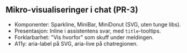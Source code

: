 ## Mikro-visualiseringer i chat (PR-3)
- Komponenter: Sparkline, MiniBar, MiniDonut (SVG, uten tunge libs).
- Presentasjon: Inline i assistentens svar, med `title`-tooltips.
- Forklarbarhet: "Vis hvorfor" som skuff under meldingen.
- A11y: aria-label på SVG, aria-live på chatregionen.